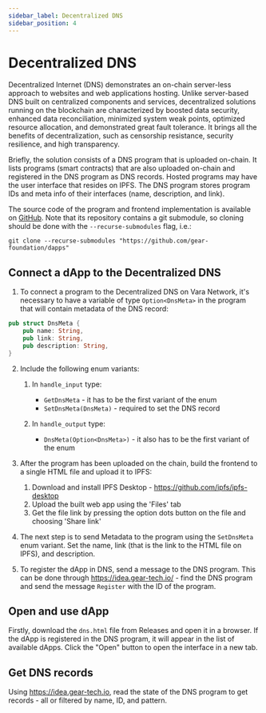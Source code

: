 ```yaml
---
sidebar_label: Decentralized DNS
sidebar_position: 4
---
```


# Decentralized DNS

Decentralized Internet (DNS) demonstrates an on-chain server-less approach to websites and web applications hosting. Unlike server-based DNS built on centralized components and services, decentralized solutions running on the blockchain are characterized by boosted data security, enhanced data reconciliation, minimized system weak points, optimized resource allocation, and demonstrated great fault tolerance. It brings all the benefits of decentralization, such as censorship resistance, security resilience, and high transparency.

Briefly, the solution consists of a DNS program that is uploaded on-chain. It lists programs (smart contracts) that are also uploaded on-chain and registered in the DNS program as DNS records. Hosted programs may have the user interface that resides on IPFS. The DNS program stores program IDs and meta info of their interfaces (name, description, and link).

The source code of the program and frontend implementation is available on [GitHub](https://github.com/gear-foundation/dapps/tree/master/contracts/ddns). Note that its repository contains a git submodule, so cloning should be done with the `--recurse-submodules` flag, i.e.:

```
git clone --recurse-submodules "https://github.com/gear-foundation/dapps"
```

## Connect a dApp to the Decentralized DNS

1. To connect a program to the Decentralized DNS on Vara Network, it's necessary to have a variable of type `Option<DnsMeta>` in the program that will contain metadata of the DNS record:

```rust title="ddns/io/src/lib.rs"
pub struct DnsMeta {
    pub name: String,
    pub link: String,
    pub description: String,
}
```

2. Include the following enum variants:

    1. In `handle_input` type:
        - `GetDnsMeta` - it has to be the first variant of the enum
        - `SetDnsMeta(DnsMeta)` - required to set the DNS record

    2. In `handle_output` type:
        - `DnsMeta(Option<DnsMeta>)` - it also has to be the first variant of the enum

3. After the program has been uploaded on the chain, build the frontend to a single HTML file and upload it to IPFS:
    1. Download and install IPFS Desktop - https://github.com/ipfs/ipfs-desktop
    2. Upload the built web app using the 'Files' tab
    3. Get the file link by pressing the option dots button on the file and choosing 'Share link'

4. The next step is to send Metadata to the program using the `SetDnsMeta` enum variant. Set the name, link (that is the link to the HTML file on IPFS), and description.

5. To register the dApp in DNS, send a message to the DNS program. This can be done through https://idea.gear-tech.io/ - find the DNS program and send the message `Register` with the ID of the program.

## Open and use dApp

Firstly, download the `dns.html` file from Releases and open it in a browser. If the dApp is registered in the DNS program, it will appear in the list of available dApps. Click the "Open" button to open the interface in a new tab.

## Get DNS records

Using https://idea.gear-tech.io, read the state of the DNS program to get records - all or filtered by name, ID, and pattern.
